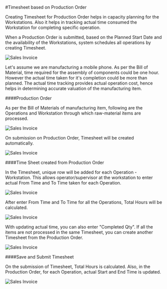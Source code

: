 #Timesheet based on Production Order

Creating Timesheet for Production Order helps in capacity planning for the Workstations. Also it helps in tracking actual time consumed the Workstation for completing specific operation.

When a Production Order is submitted, based on the Planned Start Date and the availability of the Workstations, system schedules all operations by creating Timesheet.

<img class="screenshot" alt="Sales Invoice" src="/docs/assets/img/project/timesheet/timesheet-capacity-planning.png">

Let's assume we are manufacturing a mobile phone. As per the Bill of Material, time required for the assembly of components could be one hour. However the actual time taken for it's completion could be more than planned. The actual time tracking provides actual operation cost, hence helps in determining accurate valuation of the manufacturing item.

####Production Order

As per the Bill of Materials of manufacturing item, following are the Operations and Workstation through which raw-material items are processed.

<img class="screenshot" alt="Sales Invoice" src="/docs/assets/img/project/timesheet/timesheet-production-order-1.png">

On submission on Production Order, Timesheet will be created automatically.

<img class="screenshot" alt="Sales Invoice" src="/docs/assets/img/project/timesheet/timesheet-production-order-2.png">

####Time Sheet created from Production Order

In the Timesheet, unique row will be added for each Operation - Workstation. This allows operator/supervisor at the workstation to enter actual From Time and To Time taken for each Operation.

<img class="screenshot" alt="Sales Invoice" src="/docs/assets/img/project/timesheet/timesheet-production-order-3.gif">

After enter From Time and To Time for all the Operations, Total Hours will be calculated.

<img class="screenshot" alt="Sales Invoice" src="/docs/assets/img/project/timesheet/timesheet-production-order-6.png">

With updating actual time, you can also enter "Completed Qty". If all the items are not processed in the same Timesheet, you can create another Timesheet from the Production Order.

<img class="screenshot" alt="Sales Invoice" src="/docs/assets/img/project/timesheet/timesheet-production-order-4.png">

####Save and Submit Timesheet

On the submission of Timesheet, Total Hours is calculated. Also, in the Production Order, for each Operation, actual Start and End Time is updated.

<img class="screenshot" alt="Sales Invoice" src="/docs/assets/img/project/timesheet/timesheet-production-order-5.png">
